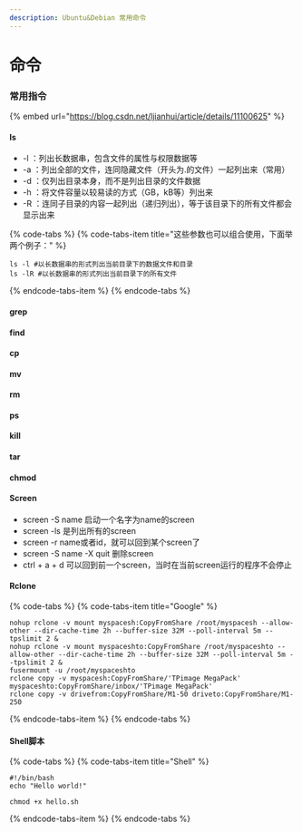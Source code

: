 ```yaml
---
description: Ubuntu&Debian 常用命令
---
```


# 命令

### 常用指令

{% embed url="https://blog.csdn.net/ljianhui/article/details/11100625" %}

#### ls

* -l ：列出长数据串，包含文件的属性与权限数据等 
* -a ：列出全部的文件，连同隐藏文件（开头为.的文件）一起列出来（常用） 
* -d ：仅列出目录本身，而不是列出目录的文件数据 
* -h ：将文件容量以较易读的方式（GB，kB等）列出来 
* -R ：连同子目录的内容一起列出（递归列出），等于该目录下的所有文件都会显示出来  

{% code-tabs %}
{% code-tabs-item title="这些参数也可以组合使用，下面举两个例子：" %}
```text
ls -l #以长数据串的形式列出当前目录下的数据文件和目录 
ls -lR #以长数据串的形式列出当前目录下的所有文件
```
{% endcode-tabs-item %}
{% endcode-tabs %}

#### grep

#### find

#### cp

#### mv

#### rm

#### ps

#### kill

#### tar

#### chmod

#### Screen

* screen -S name 启动一个名字为name的screen
* screen -ls 是列出所有的screen
* screen -r name或者id，就可以回到某个screen了
* screen -S name -X quit 删除screen
* ctrl + a + d 可以回到前一个screen，当时在当前screen运行的程序不会停止

#### Rclone

{% code-tabs %}
{% code-tabs-item title="Google" %}
```text
nohup rclone -v mount myspacesh:CopyFromShare /root/myspacesh --allow-other --dir-cache-time 2h --buffer-size 32M --poll-interval 5m --tpslimit 2 &
nohup rclone -v mount myspaceshto:CopyFromShare /root/myspaceshto --allow-other --dir-cache-time 2h --buffer-size 32M --poll-interval 5m --tpslimit 2 &
fusermount -u /root/myspaceshto
rclone copy -v myspacesh:CopyFromShare/'TPimage MegaPack' myspaceshto:CopyFromShare/inbox/'TPimage MegaPack'
rclone copy -v drivefrom:CopyFromShare/M1-50 driveto:CopyFromShare/M1-250
```
{% endcode-tabs-item %}
{% endcode-tabs %}

#### Shell脚本

{% code-tabs %}
{% code-tabs-item title="Shell" %}
```text
#!/bin/bash
echo "Hello world!"

chmod +x hello.sh
```
{% endcode-tabs-item %}
{% endcode-tabs %}



